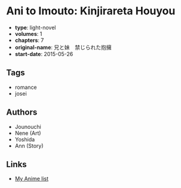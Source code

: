 # Ani to Imouto: Kinjirareta Houyou

-   **type**: light-novel
-   **volumes**: 1
-   **chapters**: 7
-   **original-name**: 兄と妹　禁じられた抱擁
-   **start-date**: 2015-05-26

## Tags

-   romance
-   josei

## Authors

-   Jounouchi
-   Nene (Art)
-   Yoshida
-   Ann (Story)

## Links

-   [My Anime list](https://myanimelist.net/manga/105032/Ani_to_Imouto__Kinjirareta_Houyou)
